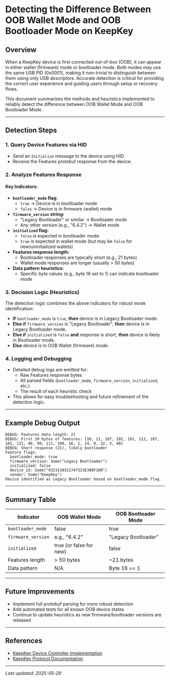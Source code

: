 # Detecting the Difference Between OOB Wallet Mode and OOB Bootloader Mode on KeepKey

## Overview

When a KeepKey device is first connected out-of-box (OOB), it can appear in either wallet (firmware) mode or bootloader mode. Both modes may use the same USB PID (0x0001), making it non-trivial to distinguish between them using only USB descriptors. Accurate detection is critical for providing the correct user experience and guiding users through setup or recovery flows.

This document summarizes the methods and heuristics implemented to reliably detect the difference between OOB Wallet Mode and OOB Bootloader Mode.

---

## Detection Steps

### 1. Query Device Features via HID
- Send an `Initialize` message to the device using HID.
- Receive the Features protobuf response from the device.

### 2. Analyze Features Response

#### Key Indicators:
- **`bootloader_mode` flag:**
  - `true` → Device is in bootloader mode
  - `false` → Device is in firmware (wallet) mode
- **`firmware_version` string:**
  - "Legacy Bootloader" or similar → Bootloader mode
  - Any other version (e.g., "6.4.2") → Wallet mode
- **`initialized` flag:**
  - `false` is expected in bootloader mode
  - `true` is expected in wallet mode (but may be `false` for new/uninitialized wallets)
- **Features response length:**
  - Bootloader responses are typically short (e.g., 21 bytes)
  - Wallet mode responses are longer (usually > 50 bytes)
- **Data pattern heuristics:**
  - Specific byte values (e.g., byte 16 set to 1) can indicate bootloader mode

### 3. Decision Logic (Heuristics)

The detection logic combines the above indicators for robust mode identification:

- **If** `bootloader_mode` is `true`, **then** device is in Legacy Bootloader mode.
- **Else if** `firmware_version` is "Legacy Bootloader", **then** device is in Legacy Bootloader mode.
- **Else if** `initialized` is `false` **and** response is short, **then** device is likely in Bootloader mode.
- **Else** device is in OOB Wallet (firmware) mode.

### 4. Logging and Debugging

- Detailed debug logs are emitted for:
  - Raw Features response bytes
  - All parsed fields (`bootloader_mode`, `firmware_version`, `initialized`, etc.)
  - The result of each heuristic check
- This allows for easy troubleshooting and future refinement of the detection logic.

---

## Example Debug Output

```
DEBUG: Features data length: 21
DEBUG: First 20 bytes of features: [10, 11, 107, 101, 101, 112, 107, 101, 121, 46, 99, 111, 109, 16, 1, 24, 0, 32, 3, 40]
DEBUG: Short response (21), likely bootloader
Feature flags:
  bootloader_mode: true
  firmware_version: Some("Legacy Bootloader")
  initialized: false
  device_id: Some("9323130311747323E300F100")
  vendor: Some("KeepKey")
Device identified as Legacy Bootloader based on bootloader_mode flag
```

---

## Summary Table

| Indicator                | OOB Wallet Mode        | OOB Bootloader Mode        |
|-------------------------|------------------------|---------------------------|
| `bootloader_mode`       | false                  | true                      |
| `firmware_version`      | e.g., "6.4.2"          | "Legacy Bootloader"       |
| `initialized`           | true (or false for new)| false                     |
| Features length         | > 50 bytes             | ~21 bytes                 |
| Data pattern            | N/A                    | Byte 16 == 1              |

---

## Future Improvements

- Implement full protobuf parsing for more robust detection
- Add automated tests for all known OOB device states
- Continue to update heuristics as new firmware/bootloader versions are released

---

## References
- [KeepKey Device Controller Implementation](device_controller_implementation.md)
- [KeepKey Protocol Documentation](https://github.com/keepkey/device-protocol)

---

*Last updated: 2025-05-29*
